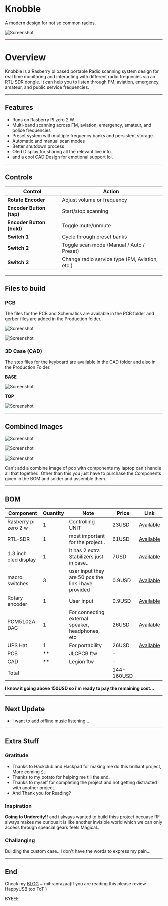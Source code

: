 # Knobble
A modern design for not so common radios.

![Screenshot](Assets/logo.png)

---

# Overview

Knobble is a Rasberry pi based portable Radio scanning system design for real time monitoring and interacting with different radio frequncies via an RTL-SDR dongle. It can help you to listen through FM, aviation, emergency, amateur, and public service frequencies.

---

## Features

- Runs on Rasberry PI zero 2 W.
- Multi-band scanning across FM, aviation, emergency, amateur, and police frequencies
- Preset system with multiple frequency banks and persistent storage.
- Automatic and manual scan modes
- Better shutdown process
- Oled Display for sharing all the relevant live info.
- and a cool CAD Design for emotional support lol.

---

## Controls

| Control                   | Action                                         |
| ------------------------- | ---------------------------------------------- |
| **Rotate Encoder**        | Adjust volume or frequency                     |
| **Encoder Button (tap)**  | Start/stop scanning                            |
| **Encoder Button (hold)** | Toggle mute/unmute                             |
| **Switch 1**              | Cycle through preset banks                     |
| **Switch 2**              | Toggle scan mode (Manual / Auto / Preset)      |
| **Switch 3**              | Change radio service type (FM, Aviation, etc.) |

---

## Files to build 

### PCB 

The files for the PCB and Schematics are available in the PCB folder and gerber files are added in the Production folder..

![Screenshot](Assets/npcb3d.png)

![Screenshot](Assets/npcb3d2.png)

### 3D Case (CAD)

The step files for the keyboard are available in the CAD folder and also in the Production Folder.

**BASE**

![Screenshot](Assets/ncad4.png)


**TOP**

![Screenshot](Assets/ncad5.png)


---

## Combined Images

![Screenshot](Assets/ncad.png)

![Screenshot](Assets/ncad2.png)

![Screenshot](Assets/ncad3.png)


Can't add a combine image of pcb with components my laptop can't handle all that together..
Other than this you just have to purchase the Components given in the BOM and solder and assemble them.

---

## BOM 


| Component             | Quantity | Note                                                | Price      | Link                                                                                                                                                                                                                                                                                                                                                                                                                                                                                                                                  |
| --------------------- | -------- | --------------------------------------------------- | ---------- | ------------------------------------------------------------------------------------------------------------------------------------------------------------------------------------------------------------------------------------------------------------------------------------------------------------------------------------------------------------------------------------------------------------------------------------------------------------------------------------------------------------------------------------- |
| Rasberry pi zero 2 w  | 1        | Controlling UNIT                                    | 23USD      | [Available](https://amzn.in/d/c275gW4)                                                                                                                                                                                                                                                                                                                                                                                                                                                                                                |
| RTL-SDR               | 1        | most important for the project..                    | 61USD     | [Available](https://amzn.in/d/eup3S87)                           |
| 1.3 inch oled display | 1        | It has 2 extra Stabilizers just in case..           | 7USD       | [Available](https://www.amazon.in/OLED-Display-display-module-Blue/dp/B094W7TDKG/ref=sr_1_2?crid=3Q8FJIB11QGHE&dib=eyJ2IjoiMSJ9.B7UJuX2tN4RE5qUC46uLygug8WxLWjSOgkyJMu7-EXH34VlmGjoBuWPJP22TIlHrdvHc4LjgYXnp2hc3py_BE1EeIB7uhaHjrsFRpNXUNRdJJqR5dObtouw747pxiRkK7KSuLolsob9jHVAnGcaUQn5teiI1JISdhIaT3GLy4wLR4472yi4Cjp-WcG2tbnTWI6ai3V6rmwGP0F4cLP8XCu0CnJj878OKKMi18kqWd-w.z5miULqVkwuwROpuzjmyTGVz6pdf8Er0rOkTBH4zD-s&dib_tag=se&keywords=1%2C3+inch+oled+display&qid=1750676109&sprefix=1%2C3+inch+oled+displa%2Caps%2C227&sr=8-2) |
| macro switches        | 3        | user input they are 50 pcs the link i have provided | 0.9USD     | [Available](https://amzn.in/d/1zYgQJ0)                                                                                                                                                                                                                                                                                                                                                                                                                                                                                                |
| Rotary encoder        | 1        | User input                                          | 0.9USD     | [Available](https://amzn.in/d/8Zozbdr)                                                                                                                                                                                                                                                                                                                                                                                                                                                                                                |
| PCM5102A DAC          | 1        | For connecting external speaker, headphones, etc    | 26USD      | [Available](https://amzn.in/d/7MQeXHS)                                                                                                                                                                                                                                                                                                                                                                                                                                                                                                |
| UPS Hat               | 1        | For portability                                     | 26USD      | [Available](https://hubtronics.in/ups-hat-c)                                                                                                                                                                                                                                                                                                                                                                                                                                                                                          |
| PCB                   | **       | JLCPCB ftw                                          | -          |                                                                                                                                                                                                                                                                                                                                                                                                                                                                                                                                       |
| CAD                   | **       | Legion ftw                                          | -          |                                                                                                                                                                                                                                                                                                                                                                                                                                                                                                                                       |
| Total                 |          |                                                     | 144-160USD |                                                                                                                                                                                                                                                                                                                                                                                                                                                                                                                                       |


**I know it going above 150USD so i'm ready to pay the remaining cost...**

---

## Next Update 

- I want to add offline music listening...

---

## Extra Stuff

### Gratitude
- Thanks to Hackclub and Hackpad for making me do this brilliant project, More coming :).
- Thanks to my potato for helping me till the end.
- Thanks to myself for completing the project and not getting distracted with another project.
- And Thank you for Reading?

### Inspiration
**Going to Undercity!!** and i always wanted to build thiss project becuase RF always makes me curious it is like another invisible world which we can only access through speacial gears feels Magical...

### Challanging
Building the custom case.. i don't have the words to express my pain...

---

## End
Check my [BLOG](https://mihranrazaa.pages.dev/)
~ mihranrazaa(If you are reading this please review HappyUSB too ToT )

BYEEE

